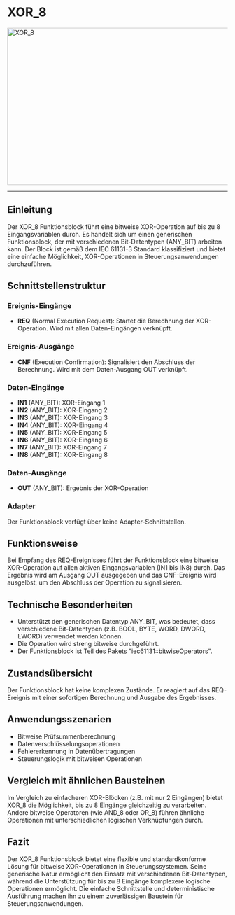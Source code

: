 # XOR_8

<img width="1122" height="359" alt="XOR_8" src="https://github.com/user-attachments/assets/f41acaf2-1c82-4e78-b340-e454c61c1fc8" />

* * * * * * * * * *
## Einleitung
Der XOR_8 Funktionsblock führt eine bitweise XOR-Operation auf bis zu 8 Eingangsvariablen durch. Es handelt sich um einen generischen Funktionsblock, der mit verschiedenen Bit-Datentypen (ANY_BIT) arbeiten kann. Der Block ist gemäß dem IEC 61131-3 Standard klassifiziert und bietet eine einfache Möglichkeit, XOR-Operationen in Steuerungsanwendungen durchzuführen.

## Schnittstellenstruktur

### **Ereignis-Eingänge**
- **REQ** (Normal Execution Request): Startet die Berechnung der XOR-Operation. Wird mit allen Daten-Eingängen verknüpft.

### **Ereignis-Ausgänge**
- **CNF** (Execution Confirmation): Signalisiert den Abschluss der Berechnung. Wird mit dem Daten-Ausgang OUT verknüpft.

### **Daten-Eingänge**
- **IN1** (ANY_BIT): XOR-Eingang 1
- **IN2** (ANY_BIT): XOR-Eingang 2
- **IN3** (ANY_BIT): XOR-Eingang 3
- **IN4** (ANY_BIT): XOR-Eingang 4
- **IN5** (ANY_BIT): XOR-Eingang 5
- **IN6** (ANY_BIT): XOR-Eingang 6
- **IN7** (ANY_BIT): XOR-Eingang 7
- **IN8** (ANY_BIT): XOR-Eingang 8

### **Daten-Ausgänge**
- **OUT** (ANY_BIT): Ergebnis der XOR-Operation

### **Adapter**
Der Funktionsblock verfügt über keine Adapter-Schnittstellen.

## Funktionsweise
Bei Empfang des REQ-Ereignisses führt der Funktionsblock eine bitweise XOR-Operation auf allen aktiven Eingangsvariablen (IN1 bis IN8) durch. Das Ergebnis wird am Ausgang OUT ausgegeben und das CNF-Ereignis wird ausgelöst, um den Abschluss der Operation zu signalisieren.

## Technische Besonderheiten
- Unterstützt den generischen Datentyp ANY_BIT, was bedeutet, dass verschiedene Bit-Datentypen (z.B. BOOL, BYTE, WORD, DWORD, LWORD) verwendet werden können.
- Die Operation wird streng bitweise durchgeführt.
- Der Funktionsblock ist Teil des Pakets "iec61131::bitwiseOperators".

## Zustandsübersicht
Der Funktionsblock hat keine komplexen Zustände. Er reagiert auf das REQ-Ereignis mit einer sofortigen Berechnung und Ausgabe des Ergebnisses.

## Anwendungsszenarien
- Bitweise Prüfsummenberechnung
- Datenverschlüsselungsoperationen
- Fehlererkennung in Datenübertragungen
- Steuerungslogik mit bitweisen Operationen

## Vergleich mit ähnlichen Bausteinen
Im Vergleich zu einfacheren XOR-Blöcken (z.B. mit nur 2 Eingängen) bietet XOR_8 die Möglichkeit, bis zu 8 Eingänge gleichzeitig zu verarbeiten. Andere bitweise Operatoren (wie AND_8 oder OR_8) führen ähnliche Operationen mit unterschiedlichen logischen Verknüpfungen durch.

## Fazit
Der XOR_8 Funktionsblock bietet eine flexible und standardkonforme Lösung für bitweise XOR-Operationen in Steuerungssystemen. Seine generische Natur ermöglicht den Einsatz mit verschiedenen Bit-Datentypen, während die Unterstützung für bis zu 8 Eingänge komplexere logische Operationen ermöglicht. Die einfache Schnittstelle und deterministische Ausführung machen ihn zu einem zuverlässigen Baustein für Steuerungsanwendungen.
